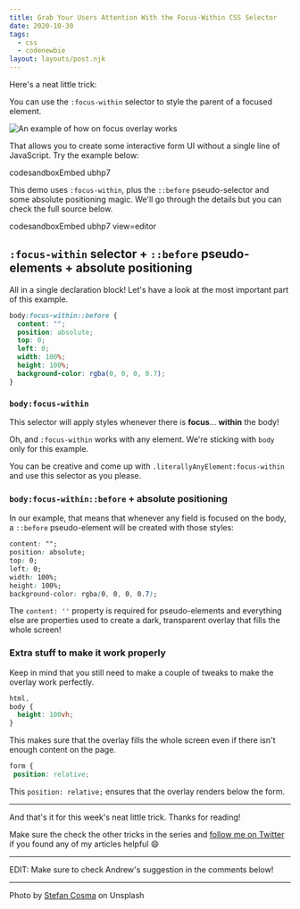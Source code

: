 ```yaml
---
title: Grab Your Users Attention With the Focus-Within CSS Selector
date: 2020-10-30
tags:
  - css
  - codenewbie
layout: layouts/post.njk
---
```


Here's a neat little trick:

You can use the `:focus-within` selector to style the parent of a focused element.

![An example of how on focus overlay works](https://dev-to-uploads.s3.amazonaws.com/i/0lja1zmk1zynjzdkr7d7.gif)

That allows you to create some interactive form UI without a single line of JavaScript. Try the example below:

codesandboxEmbed ubhp7

This demo uses `:focus-within`, plus the `::before` pseudo-selector and some absolute positioning magic. We'll go through the details but you can check the full source below.

codesandboxEmbed ubhp7 view=editor

## `:focus-within` selector + `::before` pseudo-elements + absolute positioning

All in a single declaration block! Let's have a look at the most important part of this example.

```css
body:focus-within::before {
  content: "";
  position: absolute;
  top: 0;
  left: 0;
  width: 100%;
  height: 100%;
  background-color: rgba(0, 0, 0, 0.7);
}
```

### `body:focus-within`

This selector will apply styles whenever there is **focus**... **within** the body!

Oh, and `:focus-within` works with any element. We're sticking with `body` only for this example.

You can be creative and come up with `.literallyAnyElement:focus-within` and use this selector as you please.

### `body:focus-within::before` + absolute positioning

In our example, that means that whenever any field is focused on the body, a `::before` pseudo-element will be created with those styles:

```css
content: "";
position: absolute;
top: 0;
left: 0;
width: 100%;
height: 100%;
background-color: rgba(0, 0, 0, 0.7);
```

The `content: ''` property is required for pseudo-elements and everything else are properties used to create a dark, transparent overlay that fills the whole screen!

### Extra stuff to make it work properly

Keep in mind that you still need to make a couple of tweaks to make the overlay work perfectly.

```css
html,
body {
  height: 100vh;
}
```

This makes sure that the overlay fills the whole screen even if there isn't enough content on the page.

```css
form {
 position: relative;
```

This `position: relative;` ensures that the overlay renders below the form.

---

And that's it for this week's neat little trick. Thanks for reading!

Make sure the check the other tricks in the series and [follow me on Twitter](https://twitter.com/paladini_dev) if you found any of my articles helpful 😄

---

EDIT: Make sure to check Andrew's suggestion in the comments below!

---

Photo by [Stefan Cosma](https://unsplash.com/@stefanbc) on Unsplash
